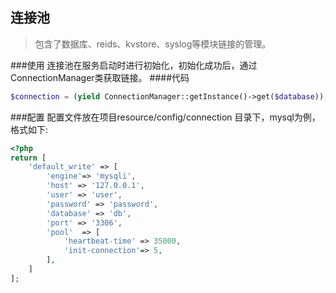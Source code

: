 ## 连接池
> 包含了数据库、reids、kvstore、syslog等模块链接的管理。

###使用
连接池在服务启动时进行初始化，初始化成功后，通过 ConnectionManager类获取链接。
####代码
``` php
$connection = (yield ConnectionManager::getInstance()->get($database));
```
###配置
配置文件放在项目resource/config/connection 目录下，mysql为例，格式如下:
``` php
<?php
return [
    'default_write' => [
        'engine'=> 'mysqli',
        'host' => '127.0.0.1',
        'user' => 'user',
        'password' => 'password',
        'database' => 'db',
        'port' => '3306',
        'pool'  => [
            'heartbeat-time' => 35000,
            'init-connection'=> 5,
        ],
    ]
];
```


